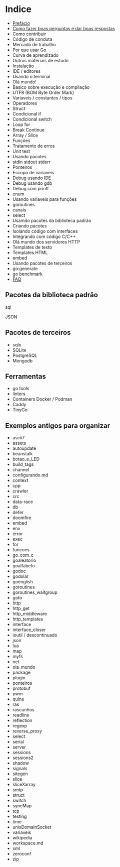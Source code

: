 # Indice

- [Prefácio](prefacio.md)
- [Como fazer boas perguntas e dar boas respostas](boas_perguntas_e_boas_respostas.md)
- Como contribuir
- Código de conduta
- Mercado de trabalho
- Por que usar Go
- Curva de aprendizado
- Outros materiais de estudo
- Instalação
- IDE / editores
- Usando o terminal
- Olá mundo!
- Basico sobre execução e compilação
- UTF8 (BOM Byte Order Mark)
- Variaveis / constantes / tipos
- Operadores
- Struct
- Condicional if
- Condicional switch
- Loop for
- Break Continue
- Array / Slice
- Funções
- Tratamento de erros
- Unit test
- Usando pacotes
- stdin stdout stderr
- Ponteiros
- Escopo de variaveis
- Debug usando IDE
- Debug usando gdb
- Debug com printf
- enum
- Usando variaveis para funções
- goroutines
- canais
- select
- Usamdo pacotes da biblioteca padrão
- Criando pacotes
- Isolando código com interfaces
- Integrando com código C/C++
- Olá mundo dos servidores HTTP
- Templates de texto
- Templates HTML
- embed
- Usando pacotes de terceiros
- go:generate
- go benchmark
- [FAQ](faq.md)

## Pacotes da biblioteca padrão

sql

JSON

## Pacotes de terceiros

- sqlx
- SQLite
- PostgreSQL
- Mongodb

## Ferramentas

- go tools
- linters
- Containers Docker / Podman
- Caddy
- TinyGo

## Exemplos antigos para organizar

- ascii7
- assets
- autoupdate
- beanstalk
- botao_e_LED
- build_tags
- channel
- configurando.md
- context
- cpp
- crawler
- crc
- data-race
- db
- defer
- doomfire
- embed
- env
- error
- exec
- for
- funcoes
- go_com_c
- goaleatorio
- goalfabeto
- godoc
- godolar
- goenglish
- goroutines
- goroutines_waitgroup
- goto
- http
- http_get
- http_middleware
- http_templates
- interface
- interface_closer
- ioutil / descontinuado
- json
- lua
- map
- myfs
- net
- ola_mundo
- package
- plugin
- ponteiros
- protobuf
- pwm
- quine
- ras
- rascunhos
- readline
- reflection
- regexp
- reverse_proxy
- select
- serial
- server
- sessions
- sessions2
- shadow
- signals
- sitegen
- slice
- sliceXarray
- smtp
- struct
- switch
- syncMap
- tcp
- testing
- time
- unixDomainSocket
- variaveis
- wikipedia
- workspace.md
- xml
- zeroconf
- zip
